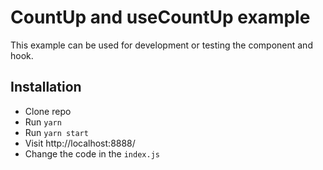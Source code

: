 # CountUp and useCountUp example

This example can be used for development or testing the component and hook.

## Installation

- Clone repo
- Run `yarn`
- Run `yarn start`
- Visit http://localhost:8888/
- Change the code in the `index.js`
